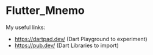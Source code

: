 # Flutter_Mnemo


My useful links:

- https://dartpad.dev/ (Dart Playground to experiment)   
- https://pub.dev/ (Dart Libraries to import)

